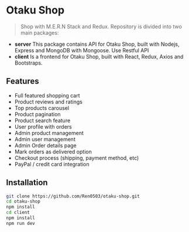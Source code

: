 # Otaku Shop 

> Shop with M.E.R.N Stack and Redux. Repository is divided into two main packages:

- **server** This package contains API for Otaku Shop, built with Nodejs, Express and MongoDB with Mongoose. Use Restful API
- **client** Is a frontend for Otaku Shop, built with React, Redux, Axios and Bootstraps.

## Features

- Full featured shopping cart
- Product reviews and ratings
- Top products carousel
- Product pagination
- Product search feature
- User profile with orders
- Admin product management
- Admin user management
- Admin Order details page
- Mark orders as delivered option
- Checkout process (shipping, payment method, etc)
- PayPal / credit card integration

## Installation

```sh
git clone https://github.com/Ren0503/otaku-shop.git
cd otaku-shop
npm install
cd client
npm install
npm run dev
```